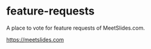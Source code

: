 # feature-requests
A place to vote for feature requests of MeetSlides.com.

https://meetslides.com


